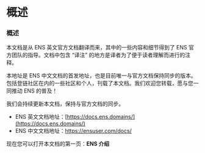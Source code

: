 # 概述

### 概述

本文档是从 ENS 英文官方文档翻译而来，其中的一些内容和细节得到了 ENS 官方团队的指导。文档中包含 “译注” 的地方是译者为了便于读者理解而进行的注释。

本地址是 ENS 中文文档的首发地址，也是目前唯一与官方文档保持同步的版本。包括登链社区在内的一些社区和个人，刊载了本文档。我们欢迎您转载，愿与您一同推动 ENS 的普及！

我们会持续更新本文档，保持与官方文档的同步。

* ENS 英文文档地址：[https://docs.ens.domains/](https://docs.ens.domains/)
* ENS 中文文档地址：https://ensuser.com/docs/

现在您可以打开本文档的第一页：**ENS 介绍**
